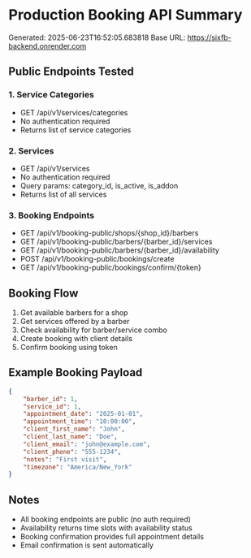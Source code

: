 
# Production Booking API Summary
Generated: 2025-06-23T16:52:05.683818
Base URL: https://sixfb-backend.onrender.com

## Public Endpoints Tested

### 1. Service Categories
- GET /api/v1/services/categories
- No authentication required
- Returns list of service categories

### 2. Services
- GET /api/v1/services
- No authentication required
- Query params: category_id, is_active, is_addon
- Returns list of all services

### 3. Booking Endpoints
- GET /api/v1/booking-public/shops/{shop_id}/barbers
- GET /api/v1/booking-public/barbers/{barber_id}/services
- GET /api/v1/booking-public/barbers/{barber_id}/availability
- POST /api/v1/booking-public/bookings/create
- GET /api/v1/booking-public/bookings/confirm/{token}

## Booking Flow

1. Get available barbers for a shop
2. Get services offered by a barber
3. Check availability for barber/service combo
4. Create booking with client details
5. Confirm booking using token

## Example Booking Payload
```json
{
    "barber_id": 1,
    "service_id": 1,
    "appointment_date": "2025-01-01",
    "appointment_time": "10:00:00",
    "client_first_name": "John",
    "client_last_name": "Doe",
    "client_email": "john@example.com",
    "client_phone": "555-1234",
    "notes": "First visit",
    "timezone": "America/New_York"
}
```

## Notes
- All booking endpoints are public (no auth required)
- Availability returns time slots with availability status
- Booking confirmation provides full appointment details
- Email confirmation is sent automatically
